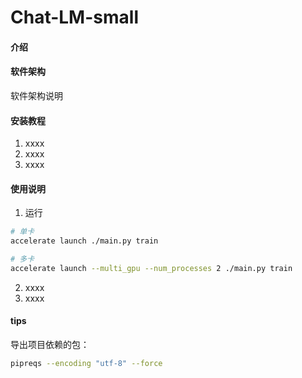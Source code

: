 # Chat-LM-small

#### 介绍


#### 软件架构
软件架构说明


#### 安装教程

1.  xxxx
2.  xxxx
3.  xxxx

#### 使用说明

1.  运行
``` bash
# 单卡
accelerate launch ./main.py train

# 多卡
accelerate launch --multi_gpu --num_processes 2 ./main.py train
```
   
2.  xxxx
3.  xxxx


#### tips
导出项目依赖的包：
```bash
pipreqs --encoding "utf-8" --force
```


